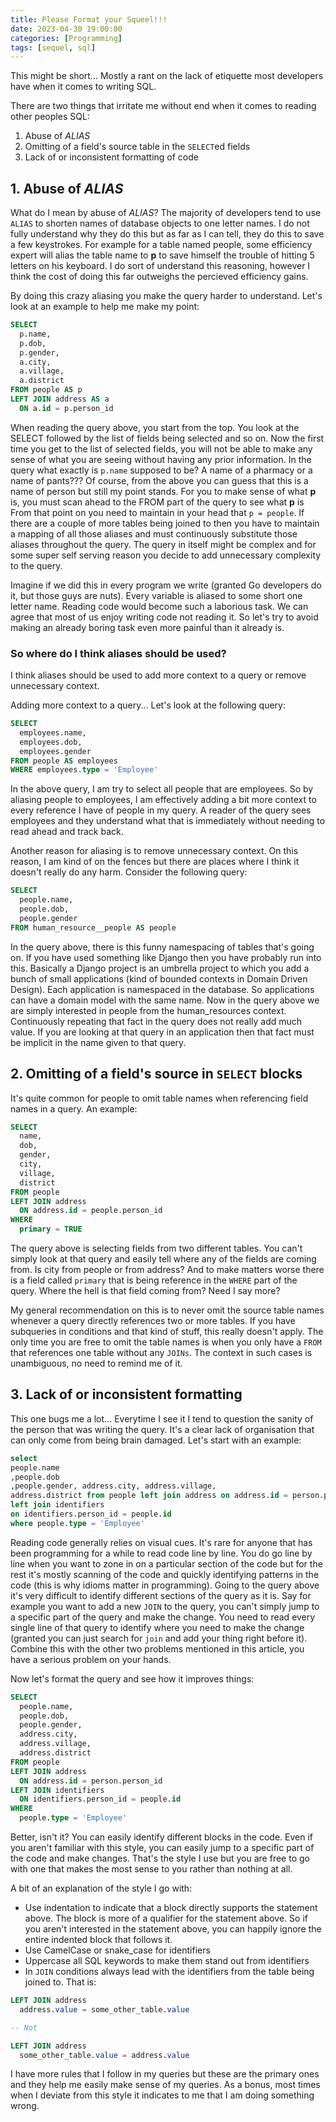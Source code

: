 ```yaml
---
title: Please Format your Squeel!!!
date: 2023-04-30 19:00:00
categories: [Programming]
tags: [sequel, sql]
---
```


This might be short... Mostly a rant on the lack of etiquette most developers
have when it comes to writing SQL.

There are two things that irritate me without end when it comes to reading
other peoples SQL:

1. Abuse of *ALIAS*
2. Omitting of a field's source table in the `SELECT`ed fields
2. Lack of or inconsistent formatting of code

## 1. Abuse of *ALIAS*

What do I mean by abuse of *ALIAS*? The majority of developers tend to use
`ALIAS` to shorten names of database objects to one letter names. I do not
fully understand why they do this but as far as I can tell, they do this
to save a few keystrokes. For example for a table named people, some
efficiency expert will alias the table name to __p__ to save himself the
trouble of hitting 5 letters on his keyboard. I do sort of understand this
reasoning, however I think the cost of doing this far outweighs the
percieved efficiency gains.

By doing this crazy aliasing you make the query harder to understand. Let's
look at an example to help me make my point:

```sql
SELECT
  p.name,
  p.dob,
  p.gender,
  a.city,
  a.village,
  a.district
FROM people AS p
LEFT JOIN address AS a
  ON a.id = p.person_id
```

When reading the query above, you start from the top. You look at the SELECT
followed by the list of fields being selected and so on. Now the first time
you get to the list of selected fields, you will not be able to make any
sense of what you are seeing without having any prior information. In the
query what exactly is `p.name` supposed to be? A name of a pharmacy or a name
of pants??? Of course, from the above you can guess that this is a name of
person but still my point stands. For you to make sense of what __p__ is,
you must scan ahead to the FROM part of the query to see what __p__ is
From that point on you need to maintain in your head that `p = people`.
If there are a couple of more tables being joined to then you have to
maintain a mapping of all those aliases and must continuously substitute
those aliases throughout the query. The query in itself might be complex and
for some super self serving reason you decide to add unnecessary complexity
to the query.

Imagine if we did this in every program we write (granted Go developers
do it, but those guys are nuts). Every variable is aliased to some short
one letter name. Reading code would become such a laborious task. We can
agree that most of us enjoy writing code not reading it. So let's try to
avoid making an already boring task even more painful than it already is.

### So where do I think aliases should be used?

I think aliases should be used to add more context to a query
or remove unnecessary context.

Adding more context to a query... Let's look at the following query:

```sql
SELECT
  employees.name,
  employees.dob,
  employees.gender
FROM people AS employees
WHERE employees.type = 'Employee'
```

In the above query, I am try to select all people that are employees.
So by aliasing people to employees, I am effectively adding a bit more
context to every reference I have of people in my query. A reader of
the query sees employees and they understand what that is immediately
without needing to read ahead and track back.

Another reason for aliasing is to remove unnecessary context. On this
reason, I am kind of on the fences but there are places where I think
it doesn't really do any harm. Consider the following query:

```sql
SELECT
  people.name,
  people.dob,
  people.gender
FROM human_resource__people AS people
```

In the query above, there is this funny namespacing of tables
that's going on. If you have used something like Django then you have
probably run into this. Basically a Django project is an umbrella
project to which you add a bunch of small applications (kind of bounded
contexts in Domain Driven Design). Each application is namespaced in the
database. So applications can have a domain model with the same name.
Now in the query above we are simply interested in people from the
human_resources context. Continuously repeating that fact in the query
does not really add much value. If you are looking at that query in
an application then that fact must be implicit in the name given to that
query.

## 2. Omitting of a field's source in `SELECT` blocks

It's quite common for people to omit table names when referencing field
names in a query. An example:

```sql
SELECT
  name,
  dob,
  gender,
  city,
  village,
  district
FROM people
LEFT JOIN address
  ON address.id = people.person_id
WHERE
  primary = TRUE
```

The query above is selecting fields from two different tables. You can't
simply look at that query and easily tell where any of the fields are
coming from. Is city from people or from address? And to make matters worse
there is a field called `primary` that is being reference in the `WHERE` part
of the query. Where the hell is that field coming from? Need I say more?

My general recommendation on this is to never omit the source table names
whenever a query directly references two or more tables. If you have
subqueries in conditions and that kind of stuff, this really doesn't apply.
The only time you are free to omit the table names is when you only have
a `FROM` that references one table without any `JOINs`. The context in such
cases is unambiguous, no need to remind me of it.

## 3. Lack of or inconsistent formatting

This one bugs me a lot... Everytime I see it I tend to question the sanity
of the person that was writing the query. It's a clear lack of organisation
that can only come from being brain damaged. Let's start with an example:

```sql
select
people.name
,people.dob
,people.gender, address.city, address.village,
address.district from people left join address on address.id = person.person_id
left join identifiers
on identifiers.person_id = people.id
where people.type = 'Employee'
```

Reading code generally relies on visual cues. It's rare for anyone that has
been programming for a while to read code line by line. You do go line
by line when you want to zone in on a particular section of the code but
for the rest it's mostly scanning of the code and quickly identifying patterns
in the code (this is why idioms matter in programming). Going to the query
above it's very difficult to identify different sections of the query as
it is. Say for example you want to add a new `JOIN` to the query, you can't
simply jump to a specific part of the query and make the change. You need
to read every single line of that query to identify where you need to make
the change (granted you can just search for `join` and add your thing right
before it). Combine this with the other two problems mentioned in this
article, you have a serious problem on your hands.


Now let's format the query and see how it improves things:

```sql
SELECT
  people.name,
  people.dob,
  people.gender,
  address.city,
  address.village,
  address.district
FROM people
LEFT JOIN address
  ON address.id = person.person_id
LEFT JOIN identifiers
  ON identifiers.person_id = people.id
WHERE
  people.type = 'Employee'
```

Better, isn't it? You can easily identify different blocks in the code.
Even if you aren't familiar with this style, you can easily jump to
a specific part of the code and make changes. That's the style I use
but you are free to go with one that makes the most sense to you rather
than nothing at all.

A bit of an explanation of the style I go with:

- Use indentation to indicate that a block directly supports the
statement above. The block is more of a qualifier for the statement above.
So if you aren't interested in the statement above, you can happily ignore
the entire indented block that follows it.
- Use CamelCase or snake_case for identifiers
- Uppercase all SQL keywords to make them stand out from identifiers
- In `JOIN` conditions always lead with the identifiers from the table being
joined to. That is:

```sql
LEFT JOIN address
  address.value = some_other_table.value

-- Not

LEFT JOIN address
  some_other_table.value = address.value
```

I have more rules that I follow in my queries but these are the primary
ones and they help me easily make sense of my queries. As a bonus,
most times when I deviate from this style it indicates to me that I am
doing something wrong.
